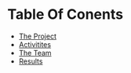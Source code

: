 # Table Of Conents
- [The Project](project.md)
- [Activitites](activities.md)
- [The Team](team.md)
- [Results](results.md)
